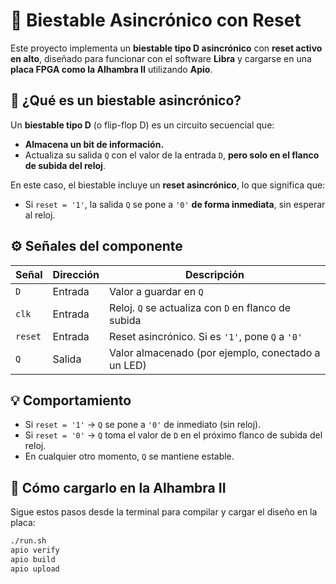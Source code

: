 # 🔁 Biestable Asincrónico con Reset

Este proyecto implementa un **biestable tipo D asincrónico** con **reset activo en alto**, diseñado para funcionar con el software **Libra** y cargarse en una **placa FPGA como la Alhambra II** utilizando **Apio**.

## 🧠 ¿Qué es un biestable asincrónico?

Un **biestable tipo D** (o flip-flop D) es un circuito secuencial que:

- **Almacena un bit de información.**
- Actualiza su salida `Q` con el valor de la entrada `D`, **pero solo en el flanco de subida del reloj**.

En este caso, el biestable incluye un **reset asincrónico**, lo que significa que:

- Si `reset = '1'`, la salida `Q` se pone a `'0'` **de forma inmediata**, sin esperar al reloj.

## ⚙️ Señales del componente

| Señal   | Dirección | Descripción                                         |
| ------- | --------- | --------------------------------------------------- |
| `D`     | Entrada   | Valor a guardar en `Q`                              |
| `clk`   | Entrada   | Reloj. `Q` se actualiza con `D` en flanco de subida |
| `reset` | Entrada   | Reset asincrónico. Si es `'1'`, pone `Q` a `'0'`    |
| `Q`     | Salida    | Valor almacenado (por ejemplo, conectado a un LED)  |

## 💡 Comportamiento

- Si `reset = '1'` → `Q` se pone a `'0'` de inmediato (sin reloj).
- Si `reset = '0'` → `Q` toma el valor de `D` en el próximo flanco de subida del reloj.
- En cualquier otro momento, `Q` se mantiene estable.

## 🚀 Cómo cargarlo en la Alhambra II

Sigue estos pasos desde la terminal para compilar y cargar el diseño en la placa:

```sh
./run.sh
apio verify
apio build
apio upload
```
